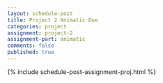 ```yaml
---
layout: schedule-post
title: Project 2 Animatic Due
categories: project
assignment: project-2
assignment-part: animatic
comments: false
published: true
---
```

{% include schedule-post-assignment-proj.html %}